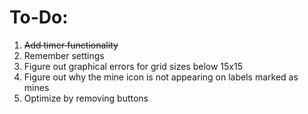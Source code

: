 # To-Do:

1. ~~Add timer functionality~~
2. Remember settings
3. Figure out graphical errors for grid sizes below 15x15
4. Figure out why the mine icon is not appearing on labels marked as mines
5. Optimize by removing buttons